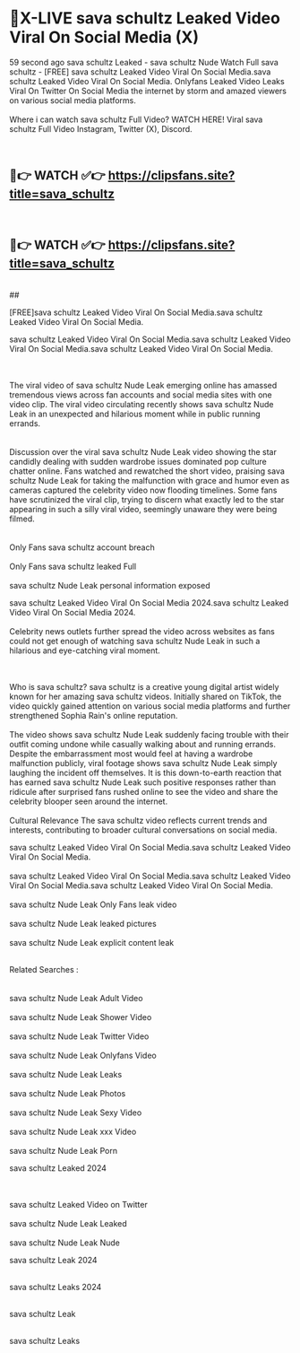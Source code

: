 # 🔴X-LIVE sava schultz Leaked Video Viral On Social Media (X)<br>


59 second ago sava schultz Leaked  - sava schultz Nude  Watch Full sava schultz - [FREE] sava schultz Leaked Video Viral On Social Media.sava schultz Leaked Video Viral On Social Media.   Onlyfans Leaked Video Leaks Viral On Twitter On Social Media the internet by storm and amazed viewers on various social media platforms. <br><br>
Where i can watch sava schultz Full Video? WATCH HERE! Viral sava schultz Full Video Instagram, Twitter (X), Discord. <br>


 <br>

##  🔴👉 WATCH ✅👉  <a href="https://clipsfans.site?title=sava_schultz&ref=git">https://clipsfans.site?title=sava_schultz</a> <br>
  <br>

##  🔴👉 WATCH ✅👉  <a href="https://clipsfans.site?title=sava_schultz&ref=git">https://clipsfans.site?title=sava_schultz</a> <br>
  <br>
  ##



[FREE]sava schultz Leaked Video Viral On Social Media.sava schultz Leaked Video Viral On Social Media. <br>

sava schultz Leaked Video Viral On Social Media.sava schultz Leaked Video Viral On Social Media.sava schultz Leaked Video Viral On Social Media. <br>


  <br>

  <br>
The viral video of sava schultz Nude Leak emerging online has amassed tremendous views across fan accounts and social media sites with one video clip. The viral video circulating recently shows sava schultz Nude Leak in an unexpected and hilarious moment while in public running errands.<br>
<br>


<br>
Discussion over the viral sava schultz Nude Leak video showing the star candidly dealing with sudden wardrobe issues dominated pop culture chatter online. Fans watched and rewatched the short video, praising sava schultz Nude Leak for taking the malfunction with grace and humor even as cameras captured the celebrity video now flooding timelines. Some fans have scrutinized the viral clip, trying to discern what exactly led to the star appearing in such a silly viral video, seemingly unaware they were being filmed.<br>
<br>
<br> 
Only Fans sava schultz account breach<br>
<br>
Only Fans sava schultz leaked Full <br>
<br>
sava schultz Nude Leak personal information exposed<br>

sava schultz Leaked Video Viral On Social Media 2024.sava schultz Leaked Video Viral On Social Media 2024. <br>
<br>
Celebrity news outlets further spread the video across websites as fans could not get enough of watching sava schultz Nude Leak in such a hilarious and eye-catching viral moment.<br>
<br>

<br>
Who is sava schultz? sava schultz is a creative young digital artist widely known for her amazing sava schultz videos. Initially shared on TikTok, the video quickly gained attention on various social media platforms and further strengthened Sophia Rain's online reputation.<br>
<br>
The video shows sava schultz Nude Leak suddenly facing trouble with their outfit coming undone while casually walking about and running errands. Despite the embarrassment most would feel at having a wardrobe malfunction publicly, viral footage shows sava schultz Nude Leak simply laughing the incident off themselves. It is this down-to-earth reaction that has earned sava schultz Nude Leak such positive responses rather than ridicule after surprised fans rushed online to see the video and share the celebrity blooper seen around the internet.<br>
<br>
Cultural Relevance The sava schultz video reflects current trends and interests, contributing to broader cultural conversations on social media.<br>

sava schultz Leaked Video Viral On Social Media.sava schultz Leaked Video Viral On Social Media.<br>
<br>
sava schultz Leaked Video Viral On Social Media.sava schultz Leaked Video Viral On Social Media.sava schultz Leaked Video Viral On Social Media.<br>
<br>
sava schultz Nude Leak Only Fans leak video<br>
<br>
sava schultz Nude Leak leaked pictures<br>
<br>
sava schultz Nude Leak explicit content leak<br>


<br>
Related Searches :<br>
<br>

<br>
sava schultz Nude Leak Adult Video<br>
<br>
sava schultz Nude Leak Shower Video<br>
<br>
sava schultz Nude Leak Twitter Video<br>
<br>
sava schultz Nude Leak Onlyfans Video<br>
<br>
sava schultz Nude Leak Leaks<br>
<br>
sava schultz Nude Leak Photos<br>

<br>
sava schultz Nude Leak Sexy Video<br>
<br>
sava schultz Nude Leak xxx Video<br>
<br>
sava schultz Nude Leak Porn<br>

sava schultz  Leaked 2024 <br> <br>
<br>

sava schultz Leaked Video on Twitter <br>
<br>
sava schultz Nude Leak Leaked<br>
<br>
sava schultz Nude Leak Nude<br>


sava schultz  Leak 2024 <br> <br>



sava schultz  Leaks 2024 <br> <br>



 
sava schultz  Leak<br> <br>



sava schultz  Leaks<br> <br>





</p>




 



</p>











